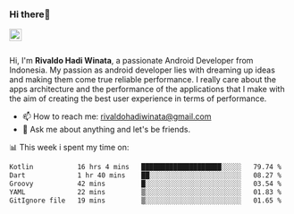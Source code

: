 ### Hi there👋
<a href="https://www.linkedin.com/in/rivaldohadiwinata/">
  <img align="left" alt="Rivaldo's LinkedIN" width="22px" src="https://upload.wikimedia.org/wikipedia/commons/8/81/LinkedIn_icon.svg" />
</a>

<br/>
<br/>

Hi, I'm **Rivaldo Hadi Winata**, a passionate Android Developer from Indonesia. 
My passion as android developer lies with dreaming up ideas and making them come true reliable performance. 
I really care about the apps architecture and the performance of the applications that I make with the aim of creating the best user experience in terms of performance.

- 📫 How to reach me: [rivaldohadiwinata@gmail.com](mailto:rivaldohadiwinata@gmail.com)
- 💬 Ask me about anything and let's be friends.

📊 This week i spent my time on:


<!--START_SECTION:waka-->

```txt
Kotlin           16 hrs 4 mins   ████████████████████░░░░░   79.74 %
Dart             1 hr 40 mins    ██░░░░░░░░░░░░░░░░░░░░░░░   08.27 %
Groovy           42 mins         █░░░░░░░░░░░░░░░░░░░░░░░░   03.54 %
YAML             22 mins         ▒░░░░░░░░░░░░░░░░░░░░░░░░   01.83 %
GitIgnore file   19 mins         ▒░░░░░░░░░░░░░░░░░░░░░░░░   01.65 %
```

<!--END_SECTION:waka-->


<!--- 🔭 I’m currently working on Management Order Depot Acun -->

<!--
**rivaldotjioe/rivaldotjioe** is a ✨ _special_ ✨ repository because its `README.md` (this file) appears on your GitHub profile.

Here are some ideas to get you started:

- 🔭 I’m currently working on ...
- 🌱 I’m currently learning ...
- 👯 I’m looking to collaborate on ...
- 🤔 I’m looking for help with ...
- 💬 Ask me about ...
- 📫 How to reach me: ...
- 😄 Pronouns: ...
- ⚡ Fun fact: ...
-->
